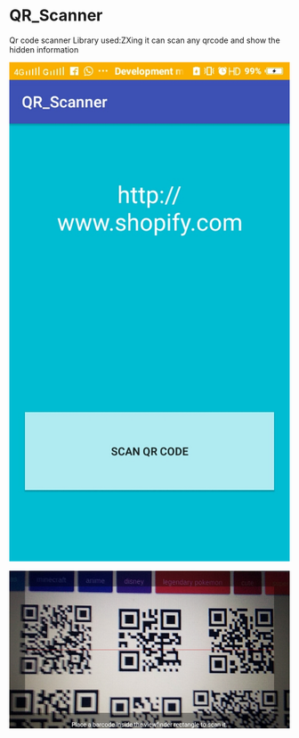 # QR_Scanner
Qr code scanner 
Library used:ZXing
it can scan any qrcode and show the hidden information


![alt text](https://github.com/upeshsahu/QR_Scanner/blob/master/Screenshot_20180210_024107.jpg)

![alt text](https://github.com/upeshsahu/QR_Scanner/blob/master/Screenshot_20180210_024214.jpg)
